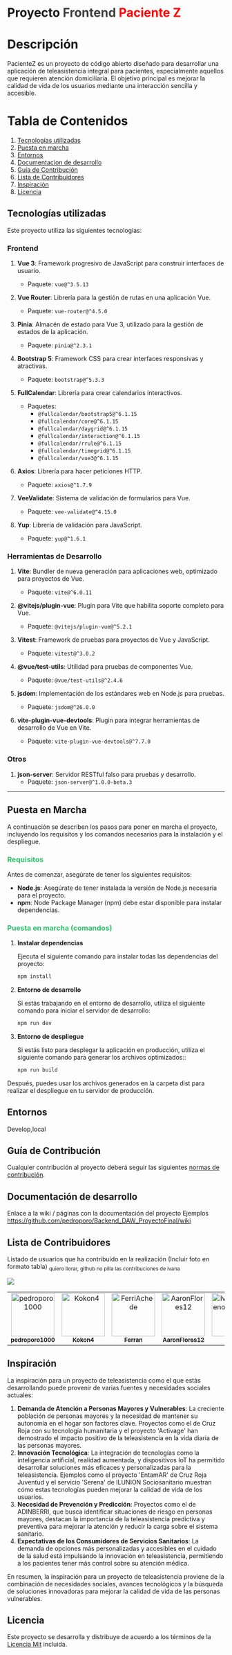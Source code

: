 # Proyecto <font color="#3f3f3f">Frontend</font> <font color="#ff0000">Paciente Z</font>

# Descripción
PacienteZ es un proyecto de código abierto diseñado para desarrollar una aplicación de teleasistencia integral para pacientes, especialmente aquellos que requieren atención domiciliaria. El objetivo principal es mejorar la calidad de vida de los usuarios mediante una interacción sencilla y accesible.

# Tabla de Contenidos
1. [Tecnologías utilizadas](#built-with)
2. [Puesta en marcha](#puesta-en-marcha)
3. [Entornos](#entornos)
4. [Documentacion de desarrollo](#documentacion)
5. [Guía de Contribución](#guía-de-contribución)
6. [Lista de Contribuidores](#lista-de-contribuidores)
7. [Inspiración](#inspiración)
8. [Licencia](#licencia)
## Tecnologías utilizadas

Este proyecto utiliza las siguientes tecnologías:

### Frontend
1. **Vue 3**: Framework progresivo de JavaScript para construir interfaces de usuario.
   - Paquete: `vue@^3.5.13`

2. **Vue Router**: Librería para la gestión de rutas en una aplicación Vue.
   - Paquete: `vue-router@^4.5.0`

3. **Pinia**: Almacén de estado para Vue 3, utilizado para la gestión de estados de la aplicación.
   - Paquete: `pinia@^2.3.1`

4. **Bootstrap 5**: Framework CSS para crear interfaces responsivas y atractivas.
   - Paquete: `bootstrap@^5.3.3`

5. **FullCalendar**: Librería para crear calendarios interactivos.
   - Paquetes:
     - `@fullcalendar/bootstrap5@^6.1.15`
     - `@fullcalendar/core@^6.1.15`
     - `@fullcalendar/daygrid@^6.1.15`
     - `@fullcalendar/interaction@^6.1.15`
     - `@fullcalendar/rrule@^6.1.15`
     - `@fullcalendar/timegrid@^6.1.15`
     - `@fullcalendar/vue3@^6.1.15`

6. **Axios**: Librería para hacer peticiones HTTP.
   - Paquete: `axios@^1.7.9`

7. **VeeValidate**: Sistema de validación de formularios para Vue.
   - Paquete: `vee-validate@^4.15.0`

8. **Yup**: Librería de validación para JavaScript.
   - Paquete: `yup@^1.6.1`

### Herramientas de Desarrollo
1. **Vite**: Bundler de nueva generación para aplicaciones web, optimizado para proyectos de Vue.
   - Paquete: `vite@^6.0.11`

2. **@vitejs/plugin-vue**: Plugin para Vite que habilita soporte completo para Vue.
   - Paquete: `@vitejs/plugin-vue@^5.2.1`

3. **Vitest**: Framework de pruebas para proyectos de Vue y JavaScript.
   - Paquete: `vitest@^3.0.2`

4. **@vue/test-utils**: Utilidad para pruebas de componentes Vue.
   - Paquete: `@vue/test-utils@^2.4.6`

5. **jsdom**: Implementación de los estándares web en Node.js para pruebas.
   - Paquete: `jsdom@^26.0.0`

6. **vite-plugin-vue-devtools**: Plugin para integrar herramientas de desarrollo de Vue en Vite.
   - Paquete: `vite-plugin-vue-devtools@^7.7.0`

### Otros
1. **json-server**: Servidor RESTful falso para pruebas y desarrollo.
   - Paquete: `json-server@^1.0.0-beta.3`

---

## Puesta en Marcha

A continuación se describen los pasos para poner en marcha el proyecto, incluyendo los requisitos y los comandos necesarios para la instalación y el despliegue.

### <font color="#2DC26B">Requisitos</font>

Antes de comenzar, asegúrate de tener los siguientes requisitos:

- **Node.js**: Asegúrate de tener instalada la versión de Node.js necesaria para el proyecto.
- **npm**: Node Package Manager (npm) debe estar disponible para instalar dependencias.

### <font color="#2DC26B">Puesta en marcha (comandos)</font>

1. **Instalar dependencias**

   Ejecuta el siguiente comando para instalar todas las dependencias del proyecto:

   ```bash
   npm install

2. **Entorno de desarrollo**

   Si estás trabajando en el entorno de desarrollo, utiliza el siguiente comando para iniciar el servidor de desarrollo:

   ```bash
   npm run dev

3. **Entorno de despliegue**

   Si estás listo para desplegar la aplicación en producción, utiliza el siguiente comando para generar los archivos optimizados::

   ```bash
   npm run build
Después, puedes usar los archivos generados en la carpeta dist para realizar el despliegue en tu servidor de producción.

## Entornos
Develop,local
## Guía de Contribución 
Cualquier contribución al proyecto deberá seguir las siguientes [normas de contribución](CONTRIBUTING.md).
## Documentación de desarrollo
Enlace a la wiki / páginas con la documentación del proyecto
Ejemplos https://github.com/pedroporo/Backend_DAW_ProyectoFinal/wiki

## Lista de Contribuidores
Listado de usuarios que ha contribuido en la realización (Incluir foto en formato tabla)
<sub>quiero llorar, github no pilla las contribuciones de ivana</sub>

<a href="https://github.com/pedroporo/Frontend_DAW_ProyectoFinal/graphs/contributors">
  <img src="https://contrib.rocks/image?repo=pedroporo/Frontend_DAW_ProyectoFinal" />
</a>
<table>
  <tbody>
    <tr>
      <td align="center" valign="top" width="14.28%"><a href="https://github.com/pedroporo"><img src="https://avatars.githubusercontent.com/u/64787177?v=4?s=100" width="100px;" alt="pedroporo1000"/><br /><sub><b>pedroporo1000</b></sub></a><br /></td>
    <td align="center" valign="top" width="14.28%"><a href="https://github.com/Kokon4"><img src="https://avatars.githubusercontent.com/u/91149924?v=4?s=100" width="100px;" alt="Kokon4"/><br /><sub><b>Kokon4</b></sub></a><br /></td>
    <td align="center" valign="top" width="14.28%"><a href="https://github.com/FerriAchede"><img src="https://avatars.githubusercontent.com/u/152427942?v=4?s=100" width="100px;" alt="FerriAchede"/><br /><sub><b>Ferran</b></sub></a><br /></td>
    <td align="center" valign="top" width="14.28%"><a href="https://github.com/AaronFlores12"><img src="https://avatars.githubusercontent.com/u/150167366?v=4?s=100" width="100px;" alt="AaronFlores12"/><br /><sub><b>AaronFlores12</b></sub>
    <td align="center" valign="top" width="14.28%"><a href="https://github.com/IvanaPlamenovaMikinska"><img src="https://avatars.githubusercontent.com/u/118548766?v=4?s=100" width="100px;" alt="IvanaPlamenovaMikinska"/><br /><sub><b>Ivana</b></sub></a><br /></td>
    </tr>

  </tbody>
</table>

## Inspiración
La inspiración para un proyecto de teleasistencia como el que estás desarrollando puede provenir de varias fuentes y necesidades sociales actuales:

1. **Demanda de Atención a Personas Mayores y Vulnerables**: La creciente población de personas mayores y la necesidad de mantener su autonomía en el hogar son factores clave. Proyectos como el de Cruz Roja con su tecnología humanitaria y el proyecto 'Activage' han demostrado el impacto positivo de la teleasistencia en la vida diaria de las personas mayores.
2. **Innovación Tecnológica**: La integración de tecnologías como la inteligencia artificial, realidad aumentada, y dispositivos IoT ha permitido desarrollar soluciones más eficaces y personalizadas para la teleasistencia. Ejemplos como el proyecto 'EntamAR' de Cruz Roja Juventud y el servicio 'Serena' de ILUNION Sociosanitario muestran cómo estas tecnologías pueden mejorar la calidad de vida de los usuarios.
3. **Necesidad de Prevención y Predicción**: Proyectos como el de ADINBERRI, que busca identificar situaciones de riesgo en personas mayores, destacan la importancia de la teleasistencia predictiva y preventiva para mejorar la atención y reducir la carga sobre el sistema sanitario.
4. **Expectativas de los Consumidores de Servicios Sanitarios**: La demanda de opciones más personalizadas y accesibles en el cuidado de la salud está impulsando la innovación en teleasistencia, permitiendo a los pacientes tener más control sobre su atención médica.

En resumen, la inspiración para un proyecto de teleasistencia proviene de la combinación de necesidades sociales, avances tecnológicos y la búsqueda de soluciones innovadoras para mejorar la calidad de vida de las personas vulnerables.


## Licencia
Este proyecto se desarrolla y distribuye de acuerdo a los términos de la [Licencia Mit](LICENSE) incluida.
